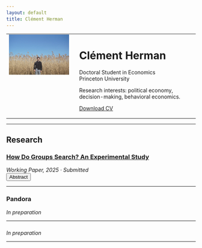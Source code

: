 ```yaml
---
layout: default
title: Clément Herman
---
```


<table>
  <tr>
    <td style="width: 160px; vertical-align: top;">
      <img src="photo_clement.jpeg" alt="Photo de Clément Herman" width="160">
    </td>
    <td style="padding-left: 20px;">
      <h1>Clément Herman</h1>
      <p>Doctoral Student in Economics<br>Princeton University</p>
      <p>Research interests: political economy, decision-making, behavioral economics.</p>
      <p><a href="https://drive.google.com/file/d/1Gekom_rW1KhPX_Iw3T6jO6h6VYKndLcB/view?usp=share_link" target="_blank">Download CV</a></p>
    </td>
  </tr>
</table>

---

## Research

### <a href="https://drive.google.com/file/d/1y5wnjRmn4bTxqYAMbl-4sAGgy0OrtrPL/view?usp=share_link" target="_blank">How Do Groups Search? An Experimental Study</a>  
<em>Working Paper, 2025 · Submitted</em>  
<button onclick="toggleAbstract('abs1')">Abstract</button>
<div id="abs1" style="display:none; margin-top: 5px;">
  <p>
    We study how group structure and preference alignment shape collective search behavior in sequential decision tasks.
    Groups perform better than individuals when preferences are aligned and stopping requires unanimity, but underperform in misaligned contexts. Our results disentangle behavioral and aggregation effects.
  </p>
</div>

---

### Pandora 
<em>In preparation</em>  
<!-- Placeholder without link or abstract -->

---

### 
<em>In preparation</em>  
<!-- Placeholder without link or abstract -->

---

<script>
function toggleAbstract(id) {
  var x = document.getElementById(id);
  x.style.display = (x.style.display === "none") ? "block" : "none";
}
</script>
